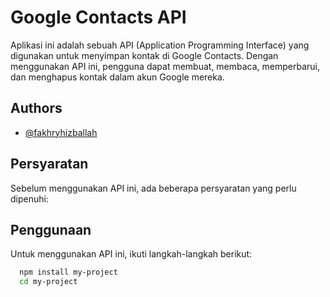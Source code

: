 
# Google Contacts API

Aplikasi ini adalah sebuah API (Application Programming Interface) yang digunakan untuk menyimpan kontak di Google Contacts. Dengan menggunakan API ini, pengguna dapat membuat, membaca, memperbarui, dan menghapus kontak dalam akun Google mereka.


## Authors

- [@fakhryhizballah](https://github.com/fakhryhizballah)


## Persyaratan

Sebelum menggunakan API ini, ada beberapa persyaratan yang perlu dipenuhi:




## Penggunaan

Untuk menggunakan API ini, ikuti langkah-langkah berikut:

```bash
  npm install my-project
  cd my-project
```
    